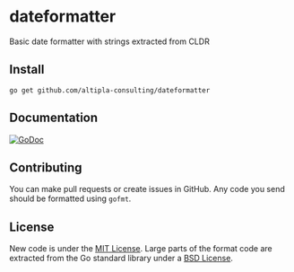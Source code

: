 
# dateformatter
Basic date formatter with strings extracted from CLDR


## Install

```shell
go get github.com/altipla-consulting/dateformatter
```


## Documentation

[![GoDoc](https://godoc.org/github.com/altipla-consulting/dateformatter?status.svg)](https://godoc.org/github.com/altipla-consulting/dateformatter)


## Contributing

You can make pull requests or create issues in GitHub. Any code you send should be formatted using ```gofmt```.


## License

New code is under the [MIT License](LICENSE). Large parts of the format code are extracted from the Go standard library under a [BSD License](GO-LICENSE).
